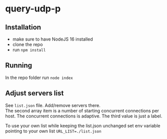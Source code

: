 # query-udp-p 

## Installation

- make sure to have NodeJS 16 installed
- clone the repo
- run `npm install`

## Running

In the repo folder run `node index`

## Adjust servers list

See `list.json` file. Add/remove servers there.  
The second array item is a number of starting concurrent connections per host. The concurrent connections is adaptive.
The third value is just a label.

To use your own list while keeping the list.json unchanged set env variable pointing to your own list `URL_LIST=./list.json`
